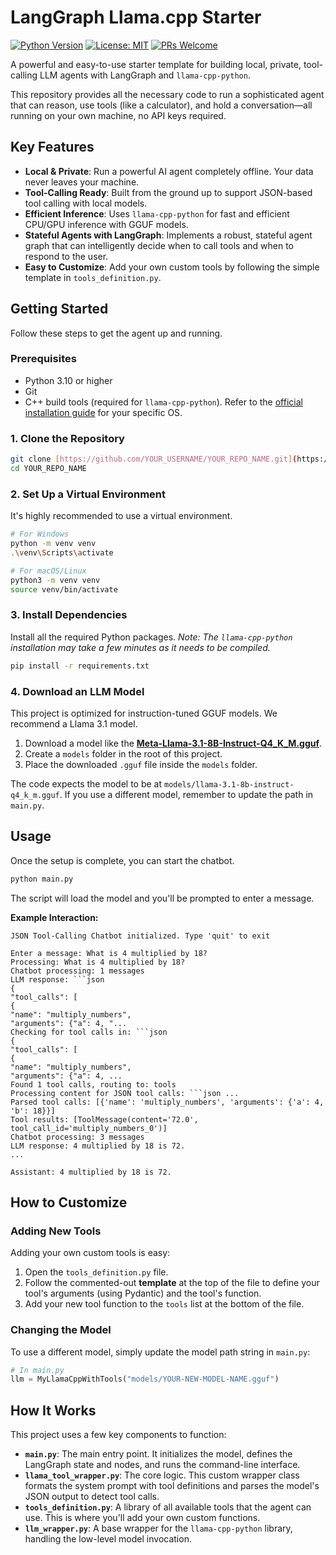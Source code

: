 # LangGraph Llama.cpp Starter

[![Python Version](https://img.shields.io/badge/Python-3.9%2B-blue)](https://www.python.org/downloads/)
[![License: MIT](https://img.shields.io/badge/License-MIT-yellow.svg)](https://opensource.org/licenses/MIT)
[![PRs Welcome](https://img.shields.io/badge/PRs-welcome-brightgreen.svg)](CONTRIBUTING.md)

A powerful and easy-to-use starter template for building local, private, tool-calling LLM agents with LangGraph and `llama-cpp-python`.

This repository provides all the necessary code to run a sophisticated agent that can reason, use tools (like a calculator), and hold a conversation—all running on your own machine, no API keys required.

## Key Features

* **Local & Private**: Run a powerful AI agent completely offline. Your data never leaves your machine.
* **Tool-Calling Ready**: Built from the ground up to support JSON-based tool calling with local models.
* **Efficient Inference**: Uses `llama-cpp-python` for fast and efficient CPU/GPU inference with GGUF models.
* **Stateful Agents with LangGraph**: Implements a robust, stateful agent graph that can intelligently decide when to call tools and when to respond to the user.
* **Easy to Customize**: Add your own custom tools by following the simple template in `tools_definition.py`.

## Getting Started

Follow these steps to get the agent up and running.

### Prerequisites

* Python 3.10 or higher
* Git
* C++ build tools (required for `llama-cpp-python`). Refer to the [official installation guide](https://github.com/abetlen/llama-cpp-python#installation) for your specific OS.

### 1. Clone the Repository

```bash
git clone [https://github.com/YOUR_USERNAME/YOUR_REPO_NAME.git](https://github.com/YOUR_USERNAME/YOUR_REPO_NAME.git)
cd YOUR_REPO_NAME
```

### 2. Set Up a Virtual Environment

It's highly recommended to use a virtual environment.

```bash
# For Windows
python -m venv venv
.\venv\Scripts\activate

# For macOS/Linux
python3 -m venv venv
source venv/bin/activate
```

### 3. Install Dependencies

Install all the required Python packages. *Note: The `llama-cpp-python` installation may take a few minutes as it needs to be compiled.*

```bash
pip install -r requirements.txt
```

### 4. Download an LLM Model

This project is optimized for instruction-tuned GGUF models. We recommend a Llama 3.1 model.

1.  Download a model like the **[Meta-Llama-3.1-8B-Instruct-Q4_K_M.gguf](https://huggingface.co/meta-llama/Meta-Llama-3.1-8B-Instruct-GGUF/blob/main/Meta-Llama-3.1-8B-Instruct-Q4_K_M.gguf)**.
2.  Create a `models` folder in the root of this project.
3.  Place the downloaded `.gguf` file inside the `models` folder.

The code expects the model to be at `models/llama-3.1-8b-instruct-q4_k_m.gguf`. If you use a different model, remember to update the path in `main.py`.

## Usage

Once the setup is complete, you can start the chatbot.

```bash
python main.py
```

The script will load the model and you'll be prompted to enter a message.

**Example Interaction:**
```
JSON Tool-Calling Chatbot initialized. Type 'quit' to exit

Enter a message: What is 4 multiplied by 18?
Processing: What is 4 multiplied by 18?
Chatbot processing: 1 messages
LLM response: ```json
{
"tool_calls": [
{
"name": "multiply_numbers",
"arguments": {"a": 4, "...
Checking for tool calls in: ```json
{
"tool_calls": [
{
"name": "multiply_numbers",
"arguments": {"a": 4, ...
Found 1 tool calls, routing to: tools
Processing content for JSON tool calls: ```json ...
Parsed tool calls: [{'name': 'multiply_numbers', 'arguments': {'a': 4, 'b': 18}}]
Tool results: [ToolMessage(content='72.0', tool_call_id='multiply_numbers_0')]
Chatbot processing: 3 messages
LLM response: 4 multiplied by 18 is 72.
...

Assistant: 4 multiplied by 18 is 72.
```

## How to Customize

### Adding New Tools

Adding your own custom tools is easy:

1.  Open the `tools_definition.py` file.
2.  Follow the commented-out **template** at the top of the file to define your tool's arguments (using Pydantic) and the tool's function.
3.  Add your new tool function to the `tools` list at the bottom of the file.

### Changing the Model

To use a different model, simply update the model path string in `main.py`:
```python
# In main.py
llm = MyLlamaCppWithTools("models/YOUR-NEW-MODEL-NAME.gguf")
```

## How It Works

This project uses a few key components to function:

* **`main.py`**: The main entry point. It initializes the model, defines the LangGraph state and nodes, and runs the command-line interface.
* **`llama_tool_wrapper.py`**: The core logic. This custom wrapper class formats the system prompt with tool definitions and parses the model's JSON output to detect tool calls.
* **`tools_definition.py`**: A library of all available tools that the agent can use. This is where you'll add your own custom functions.
* **`llm_wrapper.py`**: A base wrapper for the `llama-cpp-python` library, handling the low-level model invocation.
